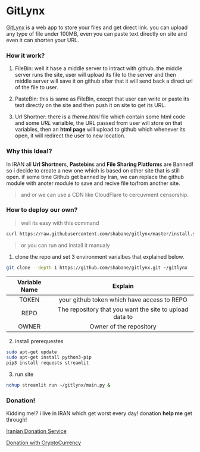 # GitLynx

[GitLynx](https://gitlinks.ir/) is a web app to store your files and get direct link.
you can upload any type of file under 100MB, even you can paste text directly on site and
even it can shorten your URL.



### How it work?

1. FileBin: well it hase a middle server to intract with github.
the middle server runs the site, user will upload its file to the server
and then middle server will save it on github after that it will send back a direct url
of the file to user.

2. PasteBin: this is same as FileBin, execpt that user can write or paste
its text directly on the site and then push it on site to get its URL.

3. Url Shortner: there is a *theme.html* file which contain some html code
and some *URL* varialble, the URL passed from user will store on that variables,
then an **html page** will upload to github which whenever its open, it will
redirect the user to new location.



### Why this Idea!?

In IRAN all **Url Shortner**s, **Pastebin**s and **File Sharing Platform**s are Banned!
so i decide to create a new one which is based on other site that is still open.
if some time Github get banned by Iran, we can replace the github module with anoter module
to save and recive file to/from another site.

> and or we can use a CDN like CloudFlare to cercuvment censorship.



### How to deploy our own?

> well its easy with this command

```bash
curl https://raw.githubusercontent.com/shabane/gitlynx/master/install.sh | sh
```

> or you can run and install it manualy

1. clone the repo and set 3 environment varialbes that explained below.

```bash
git clone --depth 1 https://github.com/shabane/gitlynx.git ~/gitlynx
```

|Variable Name|Explain|
|:-----------:|:-----:|
|   TOKEN     | your github token which have access to REPO |
|   REPO      | The repository that you want the site to upload data to |
|   OWNER     | Owner of the repository |

2. install prerequestes

```bash
sudo apt-get update
sudo apt-get install python3-pip
pip3 install requests streamlit
```

3. run site

```bash
nohup streamlit run ~/gitlynx/main.py &
```

### Donation!

Kidding me!? i live in IRAN which get worst every day!
donation **help me** get through!

[Iranian Donation Service](https://daramet.com/shabane)

[Donation with CryptoCurrency](https://shabane.github.io/donate.html)

